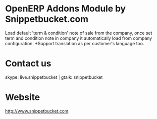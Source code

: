 OpenERP Addons Module by Snippetbucket.com
==========================================

Load default 'term & condition' note of sale from the company, once set term and condition note in company it automatically load from company configuration. +Support translation as per customer's language too.

Contact us
==========
skype: live.snippetbucket | gtalk: snippetbucket

Website
=======
http://www.snippetbucket.com
